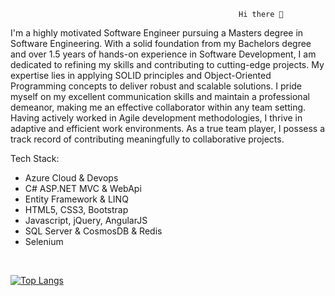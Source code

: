                                                        Hi there 👋
I'm a highly motivated Software Engineer pursuing a Masters degree in Software Engineering. With a solid foundation from my Bachelors degree and over 1.5 years of hands-on experience in Software Development, I am dedicated to refining my skills and contributing to cutting-edge projects. My expertise lies in applying SOLID principles and Object-Oriented Programming concepts to deliver robust and scalable solutions. I pride myself on my excellent communication skills and maintain a professional demeanor, making me an effective collaborator within any team setting. Having actively worked in Agile development methodologies, I thrive in adaptive and efficient work environments. As a true team player, I possess a track record of contributing meaningfully to collaborative projects. 

Tech Stack:
- Azure Cloud & Devops
- C# ASP.NET MVC & WebApi
- Entity Framework & LINQ
- HTML5, CSS3, Bootstrap
- Javascript, jQuery, AngularJS
- SQL Server & CosmosDB & Redis
- Selenium
 
<br>

[![Top Langs](https://github-readme-stats.vercel.app/api/top-langs/?username=acemalsert&layout=compact&langs_count=6)](https://github.com/anuraghazra/github-readme-stats)


 
